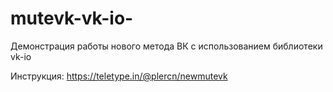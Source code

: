 # mutevk-vk-io-
Демонстрация работы нового метода ВК с использованием библиотеки vk-io

Инструкция:
https://teletype.in/@plercn/newmutevk
